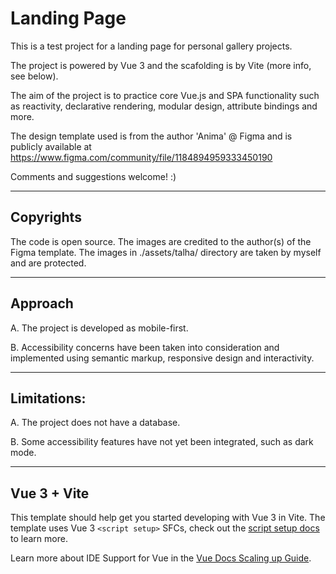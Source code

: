 # Landing Page

This is a test project for a landing page for personal gallery projects.

The project is powered by Vue 3 and the scafolding is by Vite (more info, see below).

The aim of the project is to practice core Vue.js and SPA functionality such as reactivity, declarative rendering, modular design, attribute bindings and more.

The design template used is from the author 'Anima' @ Figma and is publicly available at https://www.figma.com/community/file/1184894959333450190

Comments and suggestions welcome! :)

---

## Copyrights

The code is open source.
The images are credited to the author(s) of the Figma template.
The images in ./assets/talha/ directory are taken by myself and are protected.

---

## Approach

A. The project is developed as mobile-first.

B. Accessibility concerns have been taken into consideration and implemented using semantic markup, responsive design and interactivity.

---

## Limitations:

A. The project does not have a database.

B. Some accessibility features have not yet been integrated, such as dark mode.

---

## Vue 3 + Vite

This template should help get you started developing with Vue 3 in Vite. The template uses Vue 3 `<script setup>` SFCs, check out the [script setup docs](https://v3.vuejs.org/api/sfc-script-setup.html#sfc-script-setup) to learn more.

Learn more about IDE Support for Vue in the [Vue Docs Scaling up Guide](https://vuejs.org/guide/scaling-up/tooling.html#ide-support).
